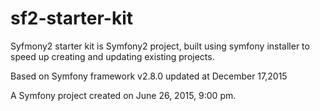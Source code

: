 sf2-starter-kit
===============


Syfmony2 starter kit is Symfony2 project, built using symfony installer to speed up creating and updating existing projects.

Based on Symfony framework v2.8.0 updated at December 17,2015

A Symfony project created on June 26, 2015, 9:00 pm.
